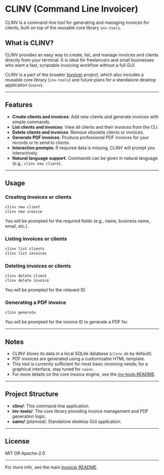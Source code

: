 # CLINV (Command Line Invoicer)

CLINV is a command-line tool for generating and managing invoices for clients, built on top of the reusable core library `inv-tools`.

## What is CLINV?

CLINV provides an easy way to create, list, and manage invoices and clients directly from your terminal. It is ideal for freelancers and small businesses who want a fast, scriptable invoicing workflow without a full GUI.

CLINV is a part of the broader [Invoicer](https://github.com/Caleb4110/invoicer) project, which also includes a reusable core library (`inv-tools`) and future plans for a standalone desktop application (`sainv`).

---

## Features

- **Create clients and invoices**: Add new clients and generate invoices with simple commands.
- **List clients and invoices**: View all clients and their invoices from the CLI.
- **Delete clients and invoices**: Remove obsolete clients or invoices.
- **Generate PDF invoices**: Produce professional PDF invoices for your records or to send to clients.
- **Interactive prompts**: If required data is missing, CLINV will prompt you interactively.
- **Natural language support**: Commands can be given in natural language (e.g., `clinv new client`).

---

## Usage

### Creating invoices or clients

```sh
clinv new client
clinv new invoice
```

You will be prompted for the required fields (e.g., name, business name, email, etc.).

### Listing invoices or clients

```sh
clinv list clients
clinv list invoices
```

### Deleting invoices or clients

```sh
clinv delete client
clinv delete invoice
```

You will be prompted for the relevant ID.

### Generating a PDF invoice

```sh
clinv generate
```

You will be prompted for the invoice ID to generate a PDF for.

---

## Notes

- CLINV stores its data in a local SQLite database (`clinv.db` by default).
- PDF invoices are generated using a customizable HTML template.
- This tool is currently sufficient for most basic invoicing needs; for a graphical interface, stay tuned for `sainv`.
- For more details on the core invoice engine, see the [inv-tools README](../inv-tools/README.md).

---

## Project Structure

- **clinv/**: This command-line application.
- **inv-tools/**: The core library providing invoice management and PDF generation logic.
- **sainv/** _(planned)_: Standalone desktop GUI application.

---

## License

MIT OR Apache-2.0

---

For more info, see the main [Invoicer README](../README.md).
